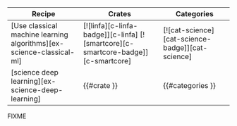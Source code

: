 | Recipe | Crates | Categories |
|--------|--------|------------|
| [Use classical machine learning algorithms][ex-science-classical-ml] | [![linfa][c-linfa-badge]][c-linfa] [![smartcore][c-smartcore-badge]][c-smartcore] | [![cat-science][cat-science-badge]][cat-science] |
| [science deep learning][ex-science-deep-learning] | {{#crate }} | {{#categories }} |

<div class="hidden">
FIXME
</div>
